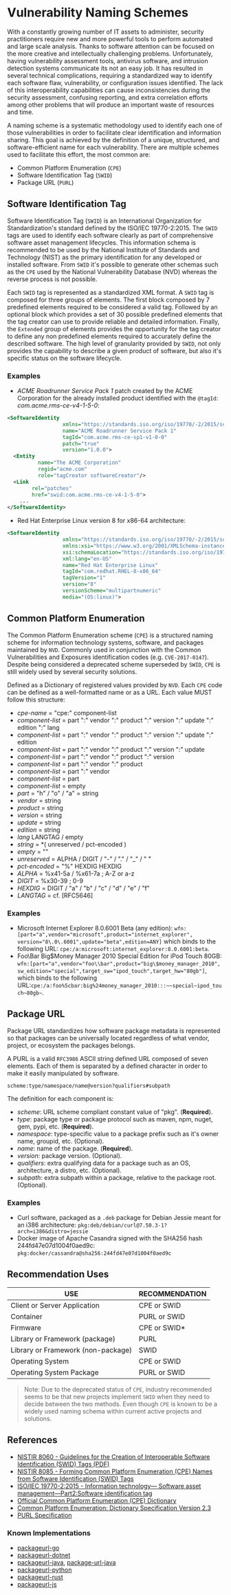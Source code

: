 # Vulnerability Naming Schemes

With a constantly growing number of IT assets to administer, security practitioners require new and more powerful tools to perform automated and large scale analysis. Thanks to software attention can be focused on the more creative and intellectually challenging problems. Unfortunately, having vulnerability assessment tools, antivirus software, and intrusion detection systems communicate its not an easy job. It has resulted in several technical complications, requiring a standardized way to identify each software flaw, vulnerability, or configuration issues identified. The lack of this interoperability capabilities can cause inconsistencies during the security assessment, confusing reporting, and extra correlation efforts among other problems that will produce an important waste of resources and time.

A naming scheme is a systematic methodology used to identify each one of those vulnerabilities in order to facilitate clear identification and information sharing. This goal is achieved by the definition of a unique, structured, and software-efficient name for each vulnerability. There are multiple schemes used to facilitate this effort, the most common are:

- Common Platform Enumeration (`CPE`)
- Software Identification Tag (`SWID`)
- Package URL (`PURL`)

## Software Identification Tag

Software Identification Tag (`SWID`) is an International Organization for Standardization's standard defined by the ISO/IEC 19770-2:2015. The `SWID` tags are used to identify each software clearly as part of comprehensive software asset management lifecycles. This information schema is recommended to be used by the National Institute of Standards and Technology (NIST) as the primary identification for any developed or installed software. From `SWID` it's possible to generate other schemas such as the `CPE` used by the National Vulnerability Database (NVD) whereas the reverse process is not possible.

Each `SWID` tag is represented as a standardized XML format. A `SWID` tag is composed for three groups of elements. The first block composed by 7 predefined elements required to be considered a valid tag. Followed by an optional block which provides a set of 30 possible predefined elements that the tag creator can use to provide reliable and detailed information. Finally, the `Extended` group of elements provides the opportunity for the tag creator to define any non predefined elements required to accurately define the described software. The high level of granularity provided by `SWID`, not only provides the capability to describe a given product of software, but also it's specific status on the software lifecycle.

### Examples

- _ACME Roadrunner Service Pack 1_ patch created by the ACME Corporation for the already installed product identified with the `@tagId`: _com.acme.rms-ce-v4-1-5-0_:

```xml
<SoftwareIdentity
                  xmlns="https://standards.iso.org/iso/19770/-2/2015/schema.xsd"
                  name="ACME Roadrunner Service Pack 1"
                  tagId="com.acme.rms-ce-sp1-v1-0-0"
                  patch="true"
                  version="1.0.0">
  <Entity
          name="The ACME Corporation"
          regid="acme.com"
          role="tagCreator softwareCreator"/>
  <Link
        rel="patches"
        href="swid:com.acme.rms-ce-v4-1-5-0">
    ...
</SoftwareIdentity>
```

- Red Hat Enterprise Linux version 8 for x86-64 architecture:

```xml
<SoftwareIdentity
                  xmlns="https://standards.iso.org/iso/19770/-2/2015/schema.xsd"
                  xmlns:xsi="https://www.w3.org/2001/XMLSchema-instance"
                  xsi:schemaLocation="https://standards.iso.org/iso/19770/-2/2015/schema.xsd"
                  xml:lang="en-US"
                  name="Red Hat Enterprise Linux"
                  tagId="com.redhat.RHEL-8-x86_64"
                  tagVersion="1"
                  version="8"
                  versionScheme="multipartnumeric"
                  media="(OS:linux)">
```

## Common Platform Enumeration

The Common Platform Enumeration scheme (`CPE`) is a structured naming scheme for information technology systems, software, and packages maintained by `NVD`. Commonly used in conjunction with the Common Vulnerabilities and Exposures identification codes (e.g. `CVE-2017-0147`). Despite being considered a deprecated scheme superseded by `SWID`, `CPE` is still widely used by several security solutions.

Defined as a Dictionary of registered values provided by `NVD`. Each `CPE` code can be defined as a well-formatted name or as a URL. Each value MUST follow this structure:

- _cpe-name_ = "cpe:" component-list
- _component-list_ = part ":" vendor ":" product ":" version ":" update ":" edition ":" lang
- _component-list_ = part ":" vendor ":" product ":" version ":" update ":" edition
- _component-list_ = part ":" vendor ":" product ":" version ":" update
- _component-list_ = part ":" vendor ":" product ":" version
- _component-list_ = part ":" vendor ":" product
- _component-list_ = part ":" vendor
- _component-list_ = part
- _component-list_ = empty
- _part_ = "h" / "o" / "a" = string
- _vendor_ = string
- _product_ = string
- _version_ = string
- _update_ = string
- _edition_ = string
- _lang_ LANGTAG / empty
- _string_ = *( unreserved / pct-encoded )
- _empty_ = ""
- _unreserved_ = ALPHA / DIGIT / "-" / "." / "_" / " ̃"
- _pct-encoded_ = "%" HEXDIG HEXDIG
- _ALPHA_ = %x41-5a / %x61-7a ; A-Z or a-z
- _DIGIT_ = %x30-39 ; 0-9
- _HEXDIG_ = DIGIT / "a" / "b" / "c" / "d" / "e" / "f"
- _LANGTAG_ = cf. [RFC5646]

### Examples

- Microsoft Internet Explorer 8.0.6001 Beta (any edition): `wfn:[part="a",vendor="microsoft",product="internet_explorer", version="8\.0\.6001",update="beta",edition=ANY]` which binds to the following URL: `cpe:/a:microsoft:internet_explorer:8.0.6001:beta`.
- Foo\Bar Big$Money Manager 2010 Special Edition for iPod Touch 80GB: `wfn:[part="a",vendor="foo\\bar",product="big\$money_manager_2010", sw_edition="special",target_sw="ipod_touch",target_hw="80gb"]`, which binds to the following URL:`cpe:/a:foo%5cbar:big%24money_manager_2010:::~~special~ipod_touch~80gb~`.

## Package URL

Package URL standardizes how software package metadata is represented so that packages can be universally located regardless of what vendor, project, or ecosystem the packages belongs.

A PURL is a valid `RFC3986` ASCII string defined URL composed of seven elements. Each of them is separated by a defined character in order to make it easily manipulated by software.

`scheme:type/namespace/name@version?qualifiers#subpath`

The definition for each component is:

- _scheme_: URL scheme compliant constant value of "pkg". (**Required**).
- _type_: package type or package protocol such as maven, npm, nuget, gem, pypi, etc. (**Required**).
- _namespace_: type-specific value to a package prefix such as it's owner name, groupid, etc. (Optional).
- _name_: name of the package. (**Required**).
- _version_: package version. (Optional).
- _qualifiers_: extra qualifying data for a package such as an OS, architecture, a distro, etc. (Optional).
- _subpath_: extra subpath within a package, relative to the package root. (Optional).

### Examples

- Curl software, packaged as a `.deb` package for Debian Jessie meant for an i386 architecture: `pkg:deb/debian/curl@7.50.3-1?arch=i386&distro=jessie`
- Docker image of Apache Casandra signed with the SHA256 hash 244fd47e07d1004f0aed9c: `pkg:docker/cassandra@sha256:244fd47e07d1004f0aed9c`

## Recommendation Uses

| USE  | RECOMMENDATION  |
|---|---|
| Client or Server Application | CPE or SWID |
| Container | PURL or SWID |
| Firmware | CPE or SWID* |
| Library or Framework (package) | PURL |
| Library or Framework (non-package) | SWID |
| Operating System | CPE or SWID |
| Operating System Package | PURL or SWID |

> Note: Due to the deprecated status of `CPE`, industry recommended seems to be that new projects implement `SWID` when they need to decide between the two methods. Even though `CPE` is known to be a widely used naming schema within current active projects and solutions.

## References

- [NISTIR 8060 - Guidelines for the Creation of Interoperable Software Identification (SWID) Tags (PDF)](https://nvlpubs.nist.gov/nistpubs/ir/2016/NIST.IR.8060.pdf)
- [NISTIR 8085 - Forming Common Platform Enumeration (CPE) Names from Software Identification (SWID) Tags](https://csrc.nist.gov/CSRC/media/Publications/nistir/8085/draft/documents/nistir_8085_draft.pdf)
- [ISO/IEC 19770-2:2015 - Information technology— Software asset management—Part2:Software identification tag](https://www.iso.org/standard/65666.html)
- [Official Common Platform Enumeration (CPE) Dictionary](https://nvd.nist.gov/products/cpe)
- [Common Platform Enumeration: Dictionary Specification Version 2.3](https://csrc.nist.gov/publications/detail/nistir/7697/final)
- [PURL Specification](https://github.com/package-url/purl-spec)

### Known Implementations

- [packageurl-go](https://github.com/package-url/packageurl-go)
- [packageurl-dotnet](https://github.com/package-url/packageurl-dotnet)
- [packageurl-java](https://github.com/package-url/packageurl-java), [package-url-java](https://github.com/sonatype/package-url-java)
- [packageurl-python](https://github.com/package-url/packageurl-python)
- [packageurl-rust](https://github.com/package-url/packageurl.rs)
- [packageurl-js](https://github.com/package-url/packageurl-js)
